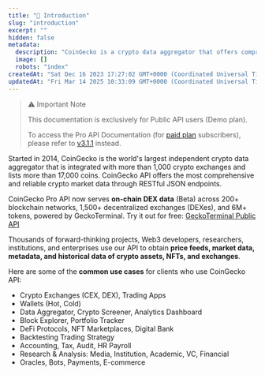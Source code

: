 ```yaml
---
title: "🦎 Introduction"
slug: "introduction"
excerpt: ""
hidden: false
metadata: 
  description: "CoinGecko is a crypto data aggregator that offers comprehensive market data through its API, which is used by various clients for purposes such as trading, analytics, research, and more."
  image: []
  robots: "index"
createdAt: "Sat Dec 16 2023 17:27:02 GMT+0000 (Coordinated Universal Time)"
updatedAt: "Fri Mar 14 2025 10:33:09 GMT+0000 (Coordinated Universal Time)"
---
```

> ⚠️ Important Note
> 
> This documentation is exclusively for Public API users (Demo plan).
> 
> To access the Pro API Documentation (for [paid plan](https://www.coingecko.com/en/api/pricing) subscribers), please refer to [v3.1.1](/v3.1.1/reference/introduction) instead.

Started in 2014, CoinGecko is the world's largest independent crypto data aggregator that is integrated with more than 1,000 crypto exchanges and lists more than 17,000 coins. CoinGecko API offers the most comprehensive and reliable crypto market data through RESTful JSON endpoints. 

CoinGecko Pro API now serves **on-chain DEX data** (Beta) across 200+ blockchain networks, 1,500+ decentralized exchanges (DEXes), and 6M+ tokens, powered by GeckoTerminal. Try it out for free: [GeckoTerminal Public API](https://www.geckoterminal.com/dex-api?utm_source=api-docs&utm_medium=referral&utm_content=demo-introduction)

Thousands of forward-thinking projects, Web3 developers, researchers, institutions, and enterprises use our API to obtain **price feeds, market data, metadata, and historical data of crypto assets, NFTs, and exchanges**.

Here are some of the **common use cases** for clients who use CoinGecko API:

- Crypto Exchanges (CEX, DEX), Trading Apps
- Wallets (Hot, Cold)
- Data Aggregator, Crypto Screener, Analytics Dashboard
- Block Explorer, Portfolio Tracker
- DeFi Protocols, NFT Marketplaces, Digital Bank
- Backtesting Trading Strategy
- Accounting, Tax, Audit, HR Payroll
- Research & Analysis: Media, Institution, Academic, VC, Financial
- Oracles, Bots, Payments, E-commerce
